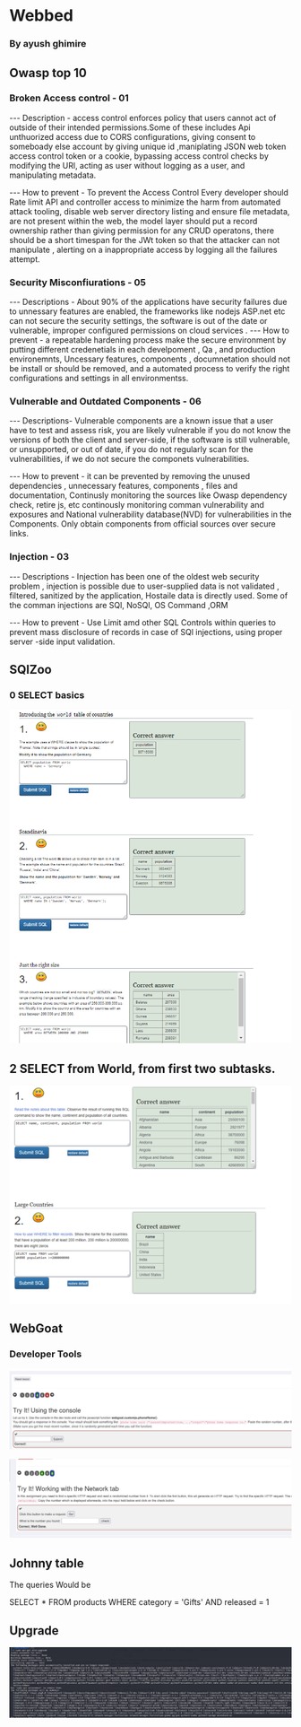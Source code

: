 # Webbed 
### By ayush ghimire


## Owasp top 10

### Broken Access control - 01
--- Description - access control enforces policy that users cannot act of outside of their intended permissions.Some of these includes Api unthuorized access due to CORS configurations, giving consent to someboady else account by giving unique id ,maniplating JSON web token access control token or a cookie, bypassing access control checks by modifying the URl, acting as user without logging as a user, and manipulating metadata.

--- How to prevent - To prevent the Access Control Every developer should Rate limit API and controller access to minimize the harm from automated attack tooling, disable web server directory listing and ensure file metadata, are not present within the web, the model layer should put a record ownership rather than giving permission for any CRUD operatons, there should be a short timespan for the JWt token so that the attacker can not manipulate , alerting on a inappropriate access by logging all the failures attempt.


### Security Misconfiurations - 05
---  Descriptions - About 90% of the applications have security failures due to unnessary features are enabled, the frameworks like nodejs  ASP.net etc can not secure the security settings, the software is out of the date or vulnerable, improper configured permissions on cloud services .
--- How to prevent - a repeatable hardening process make the secure environment by putting different credenetials in each develpoment , Qa , and production environemnts, Uncessary features, components , documnetation should not be install or should be removed, and a automated process to verify the right configurations and settings in all environmentss.

### Vulnerable and Outdated Components - 06
--- Descriptions- Vulnerable components are a known issue that a user have to test and assess risk, you are likely vulnerable if you do not know the versions of both the client and server-side, if the software is still vulnerable, or unsupported, or out of date, if you do not regularly scan for the vulnerabilities, if we do not secure the componets vulnerabilities. 

--- How to prevent - it can be prevented by removing the unused dependencies , unnecessary features, components , files and documentation, Continusly monitoring the sources like Owasp dependency check, retire js, etc continously monitoring comman vulnerability and exposures and National vulnerability database(NVD) for vulnerabilities in the Components. Only obtain components from official sources over secure links. 

### Injection - 03
--- Descriptions - Injection has been one of the oldest web security problem , injection is possible due to user-supplied data is not validated , filtered, sanitized by the application, Hostaile data is directly used. Some of the comman injections are SQl, NoSQl, OS Command ,ORM

--- How to prevent - Use Limit amd other SQL Controls within queries to prevent mass disclosure of records in case of SQl injections, using proper server -side input validation.


## SQlZoo
### 0 SELECT basics

![Screenshot](SQL_problem_Solved.png)

## 2 SELECT from World, from first two subtasks.

![Screenshot](SQL_level_2.1.png)


## WebGoat



###  Developer Tools 

![Screeshot](webgoat_develpoer_tools_1.png)

![Screeshot](webgoat_develpoer_tools_2.png)


## Johnny table

The queries Would be 

SELECT * FROM products WHERE category = 'Gifts' AND released = 1


## Upgrade

![Screeshot](linux_upgrade.png)





